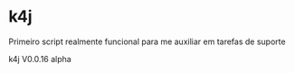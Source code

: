 # k4j
Primeiro script realmente funcional para me auxiliar em tarefas de suporte

k4j V0.0.16 alpha
